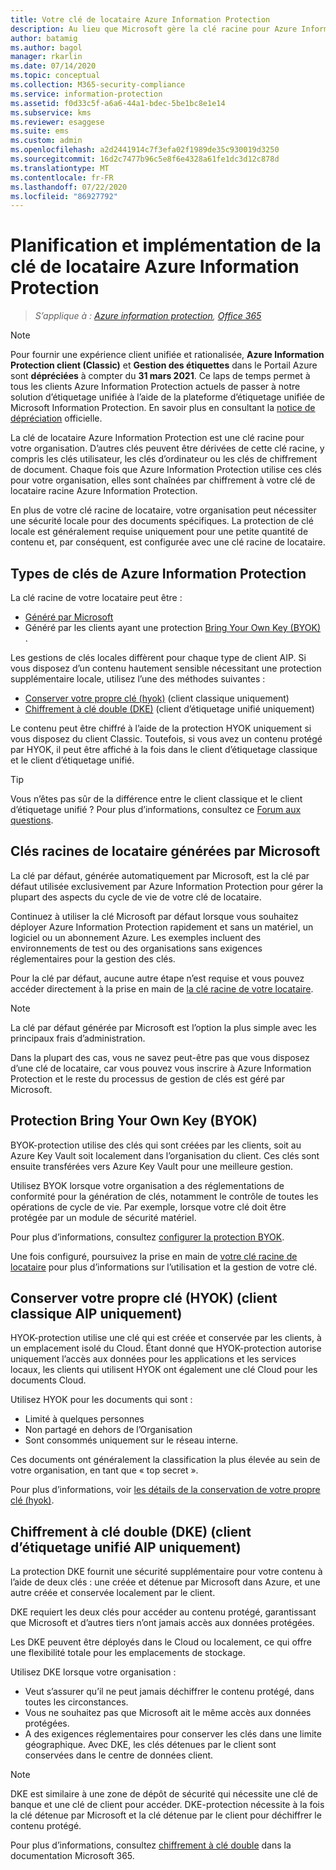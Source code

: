 ```yaml
---
title: Votre clé de locataire Azure Information Protection
description: Au lieu que Microsoft gère la clé racine pour Azure Information Protection, vous souhaiterez peut-être créer et gérer cette clé (appelée « apporter votre propre clé » ou BYOK) pour votre locataire, pour se conformer à des réglementations spécifiques.
author: batamig
ms.author: bagol
manager: rkarlin
ms.date: 07/14/2020
ms.topic: conceptual
ms.collection: M365-security-compliance
ms.service: information-protection
ms.assetid: f0d33c5f-a6a6-44a1-bdec-5be1bc8e1e14
ms.subservice: kms
ms.reviewer: esaggese
ms.suite: ems
ms.custom: admin
ms.openlocfilehash: a2d2441914c7f3efa02f1989de35c930019d3250
ms.sourcegitcommit: 16d2c7477b96c5e8f6e4328a61fe1dc3d12c878d
ms.translationtype: MT
ms.contentlocale: fr-FR
ms.lasthandoff: 07/22/2020
ms.locfileid: "86927792"
---
```

# <a name="planning-and-implementing-your-azure-information-protection-tenant-key"></a>Planification et implémentation de la clé de locataire Azure Information Protection

>*S’applique à : [Azure information protection](https://azure.microsoft.com/pricing/details/information-protection), [Office 365](https://download.microsoft.com/download/E/C/F/ECF42E71-4EC0-48FF-AA00-577AC14D5B5C/Azure_Information_Protection_licensing_datasheet_EN-US.pdf)*

>[!NOTE] 
> Pour fournir une expérience client unifiée et rationalisée, **Azure Information Protection client (Classic)** et **Gestion des étiquettes** dans le Portail Azure sont **dépréciées** à compter du **31 mars 2021**. Ce laps de temps permet à tous les clients Azure Information Protection actuels de passer à notre solution d’étiquetage unifiée à l’aide de la plateforme d’étiquetage unifiée de Microsoft Information Protection. En savoir plus en consultant la [notice de dépréciation](https://aka.ms/aipclassicsunset) officielle.

La clé de locataire Azure Information Protection est une clé racine pour votre organisation. D’autres clés peuvent être dérivées de cette clé racine, y compris les clés utilisateur, les clés d’ordinateur ou les clés de chiffrement de document. Chaque fois que Azure Information Protection utilise ces clés pour votre organisation, elles sont chaînées par chiffrement à votre clé de locataire racine Azure Information Protection.

En plus de votre clé racine de locataire, votre organisation peut nécessiter une sécurité locale pour des documents spécifiques. La protection de clé locale est généralement requise uniquement pour une petite quantité de contenu et, par conséquent, est configurée avec une clé racine de locataire.

## <a name="azure-information-protection-key-types"></a>Types de clés de Azure Information Protection

La clé racine de votre locataire peut être :

- [Généré par Microsoft](#tenant-root-keys-generated-by-microsoft)
- Généré par les clients ayant une protection [Bring Your Own Key (BYOK)](#bring-your-own-key-byok-protection) .

Les gestions de clés locales diffèrent pour chaque type de client AIP. Si vous disposez d’un contenu hautement sensible nécessitant une protection supplémentaire locale, utilisez l’une des méthodes suivantes :

- [Conserver votre propre clé (hyok)](#hold-your-own-key-hyok-aip-classic-client-only) (client classique uniquement)
- [Chiffrement à clé double (DKE)](#double-key-encryption-dke-aip-unified-labeling-client-only) (client d’étiquetage unifié uniquement)

Le contenu peut être chiffré à l’aide de la protection HYOK uniquement si vous disposez du client Classic. Toutefois, si vous avez un contenu protégé par HYOK, il peut être affiché à la fois dans le client d’étiquetage classique et le client d’étiquetage unifié. 

> [!TIP]
> Vous n’êtes pas sûr de la différence entre le client classique et le client d’étiquetage unifié ? Pour plus d’informations, consultez ce [Forum aux questions](faqs.md#whats-the-difference-between-the-azure-information-protection-classic-and-unified-labeling-clients).
>

## <a name="tenant-root-keys-generated-by-microsoft"></a>Clés racines de locataire générées par Microsoft

La clé par défaut, générée automatiquement par Microsoft, est la clé par défaut utilisée exclusivement par Azure Information Protection pour gérer la plupart des aspects du cycle de vie de votre clé de locataire.

Continuez à utiliser la clé Microsoft par défaut lorsque vous souhaitez déployer Azure Information Protection rapidement et sans un matériel, un logiciel ou un abonnement Azure. Les exemples incluent des environnements de test ou des organisations sans exigences réglementaires pour la gestion des clés.

Pour la clé par défaut, aucune autre étape n’est requise et vous pouvez accéder directement à la prise en main de [la clé racine de votre locataire](get-started-tenant-root-keys.md).

> [!NOTE]
> La clé par défaut générée par Microsoft est l’option la plus simple avec les principaux frais d’administration.
>
> Dans la plupart des cas, vous ne savez peut-être pas que vous disposez d’une clé de locataire, car vous pouvez vous inscrire à Azure Information Protection et le reste du processus de gestion de clés est géré par Microsoft.

## <a name="bring-your-own-key-byok-protection"></a>Protection Bring Your Own Key (BYOK)

BYOK-protection utilise des clés qui sont créées par les clients, soit au Azure Key Vault soit localement dans l’organisation du client. Ces clés sont ensuite transférées vers Azure Key Vault pour une meilleure gestion.

Utilisez BYOK lorsque votre organisation a des réglementations de conformité pour la génération de clés, notamment le contrôle de toutes les opérations de cycle de vie. Par exemple, lorsque votre clé doit être protégée par un module de sécurité matériel.

Pour plus d’informations, consultez [configurer la protection BYOK](byok-price-restrictions.md). 

Une fois configuré, poursuivez la prise en main de [votre clé racine de locataire](get-started-tenant-root-keys.md) pour plus d’informations sur l’utilisation et la gestion de votre clé.

## <a name="hold-your-own-key-hyok-aip-classic-client-only"></a>Conserver votre propre clé (HYOK) (client classique AIP uniquement)

HYOK-protection utilise une clé qui est créée et conservée par les clients, à un emplacement isolé du Cloud. Étant donné que HYOK-protection autorise uniquement l’accès aux données pour les applications et les services locaux, les clients qui utilisent HYOK ont également une clé Cloud pour les documents Cloud.

Utilisez HYOK pour les documents qui sont :

- Limité à quelques personnes
- Non partagé en dehors de l’Organisation
- Sont consommés uniquement sur le réseau interne.

Ces documents ont généralement la classification la plus élevée au sein de votre organisation, en tant que « top secret ».

Pour plus d’informations, voir [les détails de la conservation de votre propre clé (hyok)](configure-adrms-restrictions.md).

## <a name="double-key-encryption-dke-aip-unified-labeling-client-only"></a>Chiffrement à clé double (DKE) (client d’étiquetage unifié AIP uniquement)

La protection DKE fournit une sécurité supplémentaire pour votre contenu à l’aide de deux clés : une créée et détenue par Microsoft dans Azure, et une autre créée et conservée localement par le client.

DKE requiert les deux clés pour accéder au contenu protégé, garantissant que Microsoft et d’autres tiers n’ont jamais accès aux données protégées.

Les DKE peuvent être déployés dans le Cloud ou localement, ce qui offre une flexibilité totale pour les emplacements de stockage.

Utilisez DKE lorsque votre organisation :

- Veut s’assurer qu’il ne peut jamais déchiffrer le contenu protégé, dans toutes les circonstances.
- Vous ne souhaitez pas que Microsoft ait le même accès aux données protégées.
- A des exigences réglementaires pour conserver les clés dans une limite géographique. Avec DKE, les clés détenues par le client sont conservées dans le centre de données client.

> [!NOTE]
> DKE est similaire à une zone de dépôt de sécurité qui nécessite une clé de banque et une clé de client pour accéder.
> DKE-protection nécessite à la fois la clé détenue par Microsoft et la clé détenue par le client pour déchiffrer le contenu protégé.

<!--
The following video shows how DKE works to secure your content.

> [!VIDEO https://msit.microsoftstream.com/embed/video/f466a1ff-0400-a936-221c-f1eab45dc756]
-->
Pour plus d’informations, consultez [chiffrement à clé double](https://docs.microsoft.com/microsoft-365/compliance/double-key-encryption) dans la documentation Microsoft 365. 
